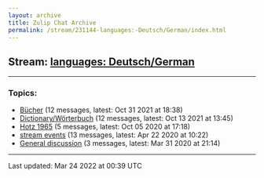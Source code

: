 ```yaml
---
layout: archive
title: Zulip Chat Archive
permalink: /stream/231144-languages:-Deutsch/German/index.html
---
```


## Stream: [languages: Deutsch/German](https://mattecapu.github.io/ct-zulip-archive/stream/231144-languages:-Deutsch/German/index.html)
---

### Topics:

* [Bücher](topic/topic_B.C3.BCcher.html) (12 messages, latest: Oct 31 2021 at 18:38)
* [Dictionary/Wörterbuch](topic/topic_Dictionary.2FW.C3.B6rterbuch.html) (12 messages, latest: Oct 13 2021 at 13:45)
* [Hotz 1965](topic/topic_Hotz.201965.html) (5 messages, latest: Oct 05 2020 at 17:18)
* [stream events](topic/topic_stream.20events.html) (13 messages, latest: Apr 22 2020 at 10:22)
* [General discussion](topic/topic_General.20discussion.html) (3 messages, latest: Mar 31 2020 at 21:14)

<hr><p>Last updated: Mar 24 2022 at 00:39 UTC</p>